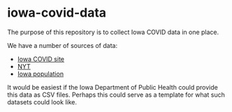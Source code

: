 
<!-- README.md is generated from README.Rmd. Please edit that file -->

# iowa-covid-data

<!-- badges: start -->

<!-- badges: end -->

The purpose of this repository is to collect Iowa COVID data in one
place.

We have a number of sources of data:

  - [Iowa COVID site](https://coronavirus.iowa.gov/pages/access)
  - [NYT](https://github.com/nytimes/covid-19-data)
  - [Iowa
    population](https://www.icip.iastate.edu/tables/population/counties-estimates)

It would be easiest if the Iowa Department of Public Health could
provide this data as CSV files. Perhaps this could serve as a template
for what such datasets could look like.

